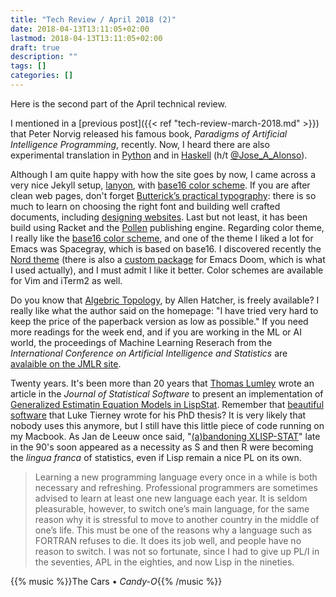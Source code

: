 ```yaml
---
title: "Tech Review / April 2018 (2)"
date: 2018-04-13T13:11:05+02:00
lastmod: 2018-04-13T13:11:05+02:00
draft: true
description: ""
tags: []
categories: []
---
```


Here is the second part of the April technical review.

<!--more-->


I mentioned in a [previous post]({{< ref "tech-review-march-2018.md" >}}) that Peter Norvig released his famous book, *Paradigms of Artificial Intelligence Programming*, recently. Now, I heard there are also experimental translation in [Python](https://github.com/aimacode/aima-python) and in [Haskell](https://github.com/chris-taylor/aima-haskell) (h/t [@Jose_A_Alonso](http://www.glc.us.es/~jalonso/vestigium/)). 

Although I am quite happy with how the site goes by now, I came across a very nice Jekyll setup, [lanyon](https://github.com/poole/lanyon), with [base16 color scheme](https://github.com/chriskempson/base16). If you are after clean web pages, don't forget [Butterick’s
practical typography](https://practicaltypography.com): there is so much to learn on choosing the right font and building well crafted documents, including [designing websites](https://practicaltypography.com/websites.html). Last but not least, it has been build using Racket and the [Pollen](https://pollenpub.com) publishing engine. Regarding color theme, I really like the [base16 color scheme](http://chriskempson.com/projects/base16/), and one of the theme I liked a lot for Emacs was Spacegray, which is based on base16. I discovered recently the [Nord theme](https://github.com/arcticicestudio) (there is also a [custom package](https://github.com/hlissner/emacs-doom-themes) for Emacs Doom, which is what I used actually), and I must admit I like it better. Color schemes are available for Vim and iTerm2 as well.

Do you know that [Algebric Topology](http://www.math.cornell.edu/~hatcher/AT/ATpage.html), by Allen Hatcher, is freely available? I really like what the author said on the homepage: "I have tried very hard to keep the price of the paperback version as low as possible." If you need more readings for the week end, and if you are working in the ML or AI world, the proceedings of Machine Learning Reserach from the *International Conference on Artificial Intelligence and Statistics* are [avalaible on the JMLR site](http://proceedings.mlr.press/v84/).

Twenty years. It's been more than 20 years that [Thomas Lumley](http://faculty.washington.edu/tlumley/) wrote an article in the *Journal of Statistical Software* to present an implementation of [Generalized Estimatin Equation Models in LispStat](https://www.jstatsoft.org/article/view/v001i03). Remember that [beautiful software](http://homepage.divms.uiowa.edu/~luke/xls/xlsinfo/xlsinfo.html) that Luke Tierney wrote for his PhD thesis? It is very likely that nobody uses this anymore, but I still have this little piece of code running on my Macbook. As Jan de Leeuw once said, "[(a)bandoning XLISP-STAT](https://www.jstatsoft.org/article/view/v013i07)" late in the 90's soon appeared as a necessity as S and then R were becoming the *lingua franca* of statistics, even if Lisp remain a nice PL on its own.

> Learning a new programming language every once in a while is both necessary and refreshing. Professional programmers are sometimes advised to learn at least one new language each year. It is seldom pleasurable, however, to switch one’s main language, for the same reason why it is stressful to move to another country in the middle of one’s life. This must be one of the reasons why a language such as FORTRAN refuses to die. It does its job well, and people have no reason to switch. I was not so fortunate, since I had to give up PL/I in the seventies, APL in the eighties, and now Lisp in the nineties.


{{% music %}}The Cars • *Candy-O*{{% /music %}}
